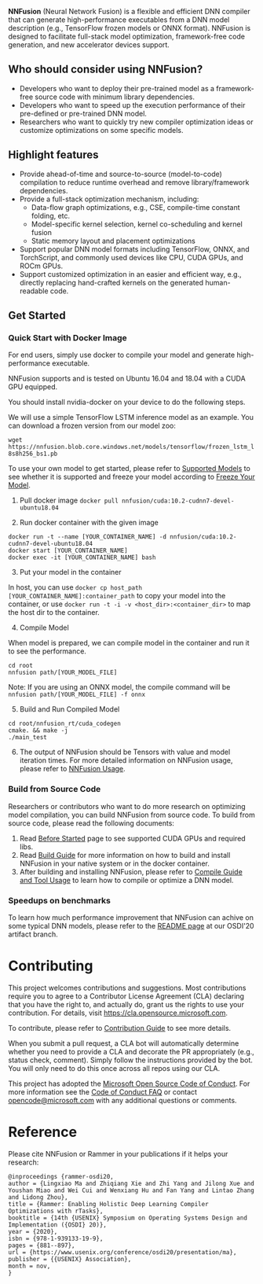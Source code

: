 **NNFusion** (Neural Network Fusion) is a flexible and efficient DNN compiler that can generate high-performance executables from a DNN model description (e.g., TensorFlow frozen models or ONNX format). NNFusion is designed to facilitate full-stack model optimization, framework-free code generation, and new accelerator devices support.

## Who should consider using NNFusion?
- Developers who want to deploy their pre-trained model as a framework-free source code with minimum library dependencies.
- Developers who want to speed up the execution performance of their pre-defined or pre-trained DNN model.
- Researchers who want to quickly try new compiler optimization ideas or customize optimizations on some specific models.

## Highlight features
- Provide ahead-of-time and source-to-source (model-to-code) compilation to reduce runtime overhead and remove library/framework dependencies.
- Provide a full-stack optimization mechanism, including:
  - Data-flow graph optimizations, e.g., CSE, compile-time constant folding, etc.
  - Model-specific kernel selection, kernel co-scheduling and kernel fusion
  - Static memory layout and placement optimizations
- Support popular DNN model formats including TensorFlow, ONNX, and TorchScript, and commonly used devices like CPU, CUDA GPUs, and ROCm GPUs.
- Support customized optimization in an easier and efficient way, e.g., directly replacing hand-crafted kernels on the generated human-readable code.

## Get Started
### Quick Start with Docker Image
For end users, simply use docker to compile your model and generate high-performance executable.

NNFusion supports and is tested on Ubuntu 16.04 and 18.04 with a CUDA GPU equipped. 

You should install nvidia-docker on your device to do the following steps.

We will use a simple TensorFlow LSTM inference model as an example. You can download a frozen version from our model zoo:

`wget https://nnfusion.blob.core.windows.net/models/tensorflow/frozen_lstm_l8s8h256_bs1.pb`

To use your own model to get started, please refer to [Supported Models](https://github.com/microsoft/nnfusion/wiki/1.3-Supported-Models) to see whether it is supported and freeze your model according to [Freeze Your Model](https://github.com/microsoft/nnfusion/wiki/1.1-Freeze-TensorFlow-Models).

1. Pull docker image
`docker pull nnfusion/cuda:10.2-cudnn7-devel-ubuntu18.04`

2. Run docker container with the given image

```
docker run -t --name [YOUR_CONTAINER_NAME] -d nnfusion/cuda:10.2-cudnn7-devel-ubuntu18.04
docker start [YOUR_CONTAINER_NAME]
docker exec -it [YOUR_CONTAINER_NAME] bash
```
3. Put your model in the container

In host, you can use `docker cp host_path [YOUR_CONTAINER_NAME]:container_path` to copy your model into the container, or use `docker run -t -i -v <host_dir>:<container_dir>` to map the host dir to the container.

4. Compile Model

When model is prepared, we can compile model in the container and run it to see the performance.
```
cd root
nnfusion path/[YOUR_MODEL_FILE]
```
Note: 
If you are using an ONNX model, the compile command will be  `nnfusion path/[YOUR_MODEL_FILE] -f onnx`

5. Build and Run Compiled Model

```
cd root/nnfusion_rt/cuda_codegen
cmake. && make -j
./main_test
```
6. The output of NNFusion should be Tensors with value and model iteration times.
For more detailed information on NNFusion usage, please refer to [NNFusion Usage](https://github.com/microsoft/nnfusion/wiki/3.-Compile-a-Tensorflow-model-with-NNFusion).

### Build from Source Code
Researchers or contributors who want to do more research on optimizing model compilation, you can build NNFusion from source code.
To build from source code, please read the following documents:
1. Read [Before Started](https://github.com/microsoft/nnfusion/wiki/1.-Before-Started) page to see supported CUDA GPUs and required libs. 
2. Read [Build Guide](https://github.com/microsoft/nnfusion/wiki/2.-Build-Guide) for more information on how to build and install NNFusion in your native system or in the docker container.
3. After building and installing NNFusion, please refer to [Compile Guide and Tool Usage](https://github.com/microsoft/nnfusion/wiki/3.-Compile-a-Tensorflow-model-with-NNFusion) to learn how to compile or optimize a DNN model.

### Speedups on benchmarks

To learn how much performance improvement that NNFusion can achive on some typical DNN models, please refer to the [README page](https://github.com/microsoft/nnfusion/blob/osdi20_artifact/artifacts/README.md) at our OSDI'20 artifact branch. 

# Contributing

This project welcomes contributions and suggestions.  Most contributions require you to agree to a
Contributor License Agreement (CLA) declaring that you have the right to, and actually do, grant us
the rights to use your contribution. For details, visit https://cla.opensource.microsoft.com.

To contribute, please refer to [Contribution Guide](https://github.com/microsoft/nnfusion/wiki/4.-Guide-for-Contributors) to see more details.

When you submit a pull request, a CLA bot will automatically determine whether you need to provide
a CLA and decorate the PR appropriately (e.g., status check, comment). Simply follow the instructions
provided by the bot. You will only need to do this once across all repos using our CLA.

This project has adopted the [Microsoft Open Source Code of Conduct](https://opensource.microsoft.com/codeofconduct/).
For more information see the [Code of Conduct FAQ](https://opensource.microsoft.com/codeofconduct/faq/) or
contact [opencode@microsoft.com](mailto:opencode@microsoft.com) with any additional questions or comments.

# Reference
Please cite NNFusion or Rammer in your publications if it helps your research:
```
@inproceedings {rammer-osdi20,
author = {Lingxiao Ma and Zhiqiang Xie and Zhi Yang and Jilong Xue and Youshan Miao and Wei Cui and Wenxiang Hu and Fan Yang and Lintao Zhang and Lidong Zhou},
title = {Rammer: Enabling Holistic Deep Learning Compiler Optimizations with rTasks},
booktitle = {14th {USENIX} Symposium on Operating Systems Design and Implementation ({OSDI} 20)},
year = {2020},
isbn = {978-1-939133-19-9},
pages = {881--897},
url = {https://www.usenix.org/conference/osdi20/presentation/ma},
publisher = {{USENIX} Association},
month = nov,
}
```

